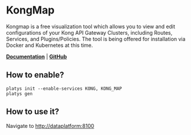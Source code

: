 # KongMap

Kongmap is a free visualization tool which allows you to view and edit configurations of your Kong API Gateway Clusters, including Routes, Services, and Plugins/Policies. The tool is being offered for installation via Docker and Kubernetes at this time. 

**[Documentation](https://github.com/yesinteractive/kong-map)** | **[GitHub](https://github.com/yesinteractive/kong-map)**

## How to enable?

```
platys init --enable-services KONG, KONG_MAP
platys gen
```

## How to use it?

Navigate to <http://dataplatform:8100>